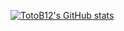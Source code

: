[![TotoB12's GitHub stats](https://github-readme-stats.vercel.app/api?username=TotoB12&count_private=true&show_icons=true)](https://github.com/TotoB12)
